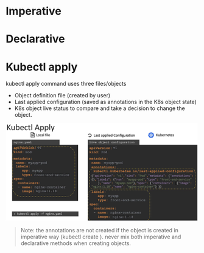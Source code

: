 # Imperative

# Declarative

# Kubectl apply
kubectl apply command uses three files/objects 
- Object definition file (created by user)
- Last applied configuration (saved as annotations in the K8s object state)
- K8s object live status 
to compare and take a decision to change the object.

![](Pasted%20image%2020250603175227.png)
> Note: the annotations are not created if the object is created in imperative way (kubectl create ).
> never mix both imperative and declarative methods when creating objects.

